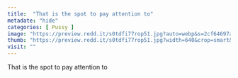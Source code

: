 ```yaml
---
title:  "That is the spot to pay attention to"
metadate: "hide"
categories: [ Pussy ]
image: "https://preview.redd.it/s0tdfi77rop51.jpg?auto=webp&s=2cf64697a2ff6c21955c1291d5290e87967c962b"
thumb: "https://preview.redd.it/s0tdfi77rop51.jpg?width=640&crop=smart&auto=webp&s=0042bfcf2c6fbb50c55c727e3ea20c2c37449b76"
visit: ""
---
```

That is the spot to pay attention to
